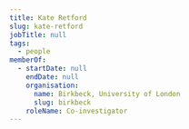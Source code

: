 ```yaml
---
title: Kate Retford
slug: kate-retford
jobTitle: null
tags:
  - people
memberOf:
  - startDate: null
    endDate: null
    organisation:
      name: Birkbeck, University of London
      slug: birkbeck
    roleName: Co-investigator
---
```

